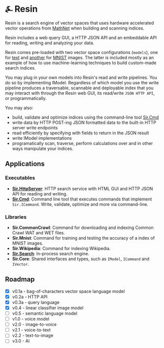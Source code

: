 # &#9084; Resin

Resin is a search engine of vector spaces that uses hardware accelerated vector operations 
from [MathNet](https://github.com/mathnet/mathnet-numerics) when building and scanning indices.

Resin includes a web query GUI, a HTTP JSON API and an embeddable API for reading, writing and analyzing your data.

Resin comes pre-loaded with two vector space configurations (`models`), one for [text](https://github.com/kreeben/resin/blob/master/src/Sir.Search/Models/BagOfCharsModel.cs) 
and [another](https://github.com/kreeben/resin/blob/master/src/Sir.Search/Models/LinearClassifierImageModel.cs) for [MNIST](http://yann.lecun.com/exdb/mnist/) images. 
The latter is included mostly as an example of how to use machine-learning techniques to build custom-made search indices.

You may plug in your own models into Resin's read and write pipelines. You do so by implementing IModel<T>. Regardless of which model you use the write pipeline produces 
a traversable, scannable and deployable index that you may interact with through the Resin web GUI, its read/write `JSON HTTP API`, or programmatically.

You may also:  
- build, validate and optimize indices using the command-line tool [Sir.Cmd](https://github.com/kreeben/resin/blob/master/src/Sir.Cmd/README.md)
- write data by HTTP POST-ing JSON formatted data to the built-in HTTP server write endpoints
- read efficiently by specifying with fields to return in the JSON result  
- write IModel<T> implementations 
- programatically scan, traverse, perform calculations over and in other ways manipulate your indices.

## Applications

### Executables

- __[Sir.HttpServer](https://github.com/kreeben/resin/blob/master/src/Sir.HttpServer/README.md)__: HTTP search service with HTML GUI and HTTP JSON API for reading and writing.  
- __[Sir.Cmd](https://github.com/kreeben/resin/blob/master/src/Sir.Cmd/README.md)__: Command line tool that executes commands that implement `Sir.ICommand`. Write, validate, optimize and more via command-line.

### Libraries

- __Sir.CommonCrawl__: Command for downloading and indexing Common Crawl WAT and WET files.  
- __Sir.Mnist__: Command for training and testing the accuracy of a index of MNIST images.  
- __Sir.Wikipedia__: Command for indexing Wikipedia.  
- __[Sir.Search](https://github.com/kreeben/resin/blob/master/src/Sir.Search/README.md)__: In-process search engine.  
- __Sir.Core__: Shared interfaces and types, such as `IModel`, `ICommand` and `IVector`.

## Roadmap

- [x] v0.1a - bag-of-characters vector space language model
- [x] v0.2a - HTTP API
- [x] v0.3a - query language
- [x] v0.4 - linear classifier image model
- [ ] v0.5 - semantic language model
- [ ] v1.0 - voice model
- [ ] v2.0 - image-to-voice
- [ ] v2.1 - voice-to-text
- [ ] v2.2 - text-to-image
- [ ] v3.0 - AI